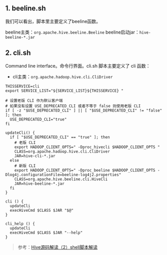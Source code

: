 

## 1. beeline.sh

我们可以看出，脚本里主要定义了beeline函数。

beeline主类：`org.apache.hive.beeline.Beeline`
beeline启动jar：`hive-beeline-*.jar`


## 2. cli.sh

Command line interface。命令行界面。cli.sh 脚本主要定义了 cli 函数：
- cli主类：`org.apache.hadoop.hive.cli.CliDriver`

```shell
THISSERVICE=cli
export SERVICE_LIST="${SERVICE_LIST}${THISSERVICE} "

# 设置老版 CLI 作为默认客户端
# 如果没有设置 USE_DEPRECATED_CLI 或者不等于 false 则使用老版 CLI
if [ -z "$USE_DEPRECATED_CLI" ] || [ "$USE_DEPRECATED_CLI" != "false" ]; then
  USE_DEPRECATED_CLI="true"
fi

updateCli() {
  if [ "$USE_DEPRECATED_CLI" == "true" ]; then
    # 老版 CLI
    export HADOOP_CLIENT_OPTS=" -Dproc_hivecli $HADOOP_CLIENT_OPTS "
    CLASS=org.apache.hadoop.hive.cli.CliDriver
    JAR=hive-cli-*.jar
  else
    # 新版 CLI
    export HADOOP_CLIENT_OPTS=" -Dproc_beeline $HADOOP_CLIENT_OPTS -Dlog4j.configurationFile=beeline-log4j2.properties"
    CLASS=org.apache.hive.beeline.cli.HiveCli
    JAR=hive-beeline-*.jar
  fi
}

cli () {
  updateCli
  execHiveCmd $CLASS $JAR "$@"
}

cli_help () {
  updateCli
  execHiveCmd $CLASS $JAR "--help"
}
```

> 参考：[Hive源码解读（2）shell脚本解读](https://www.jianshu.com/p/96e2c2e50bdb)
